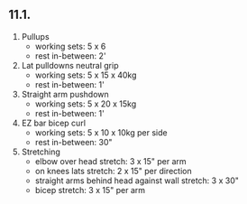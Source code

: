 ## 11.1.

1. Pullups
   - working sets: 5 x 6
   - rest in-between: 2'
2. Lat pulldowns neutral grip
   - working sets: 5 x 15 x 40kg
   - rest in-between: 1'
3. Straight arm pushdown
   - working sets: 5 x 20 x 15kg
   - rest in-between: 1'
4. EZ bar bicep curl
   - working sets: 5 x 10 x 10kg per side
   - rest in-between: 30"
5. Stretching
   - elbow over head stretch: 3 x 15" per arm
   - on knees lats stretch: 2 x 15" per direction
   - straight arms behind head against wall stretch: 3 x 30"
   - bicep stretch: 3 x 15" per arm
